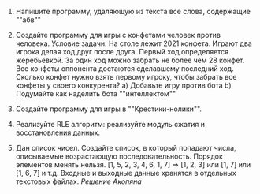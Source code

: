 1. Напишите программу, удаляющую из текста все слова, содержащие ""абв""
2. Создайте программу для игры с конфетами человек против человека.
Условие задачи: На столе лежит 2021 конфета. Играют два игрока делая ход друг после друга. 
Первый ход определяется жеребьёвкой. За один ход можно забрать не более чем 28 конфет. 
Все конфеты оппонента достаются сделавшему последний ход. Сколько конфет нужно взять первому
игроку, чтобы забрать все конфеты у своего конкурента?
a) Добавьте игру против бота
b) Подумайте как наделить бота ""интеллектом""

3. Создайте программу для игры в ""Крестики-нолики"".
4. Реализуйте RLE алгоритм: реализуйте модуль сжатия и восстановления данных.
5. Дан список чисел. Создайте список, в который попадают числа, 
описываемые возрастающую последовательность. Порядок элементов менять нельзя.
[1, 5, 2, 3, 4, 6, 1, 7] => [1, 2, 3] или [1, 7] или [1, 6, 7] и т.д.
Входные и выходные данные хранятся в отдельных текстовых файлах.
*_Решение Акопяна_*